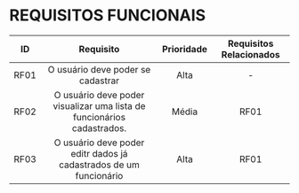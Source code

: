 # REQUISITOS FUNCIONAIS

| ID   |                                 Requisito                                      | Prioridade | Requisitos Relacionados |
| :--: | :----------------------------------------------------------------------------: | :--------: | :---------: |
| RF01 |       O usuário deve poder se cadastrar                                        |  Alta      |      -      |
| RF02 |       O usuário deve poder visualizar uma lista de funcionários cadastrados.   |  Média     |    RF01     |
| RF03 |       O usuário deve poder editr dados já cadastrados de um funcionário        |  Alta      |    RF01     |


